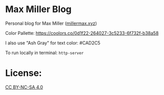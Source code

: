 # Max Miller Blog

Personal blog for Max Miller ([millermax.xyz](http://millermax.xyz)) 

Color Pallette: https://coolors.co/0d1f22-264027-3c5233-6f732f-b38a58

I also use "Ash Gray" for text color: #CAD2C5

To run locally in terminal: `http-server`

# License:

[CC BY-NC-SA 4.0](https://creativecommons.org/licenses/by-nc-sa/4.0/)
